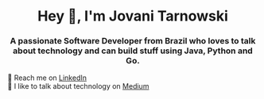 <h1 align="center">Hey 👋, I'm Jovani Tarnowski</h1>

<h3 align="center">A passionate Software Developer from Brazil who loves to talk about technology and can build stuff using Java, Python and Go.</h3>

💼 Reach me on [LinkedIn](https://www.linkedin.com/in/jovanitarnowski/) <br>
📝 I like to talk about technology on [Medium](https://jovanitarnowski.medium.com/)
